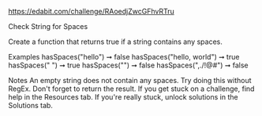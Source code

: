 https://edabit.com/challenge/RAoedjZwcGFhvRTru

Check String for Spaces

Create a function that returns true if a string contains any spaces.

Examples
hasSpaces("hello") ➞ false
hasSpaces("hello, world") ➞ true
hasSpaces(" ") ➞ true
hasSpaces("") ➞ false
hasSpaces(",./!@#") ➞ false

Notes
An empty string does not contain any spaces.
Try doing this without RegEx.
Don't forget to return the result.
If you get stuck on a challenge, find help in the Resources tab.
If you're really stuck, unlock solutions in the Solutions tab.